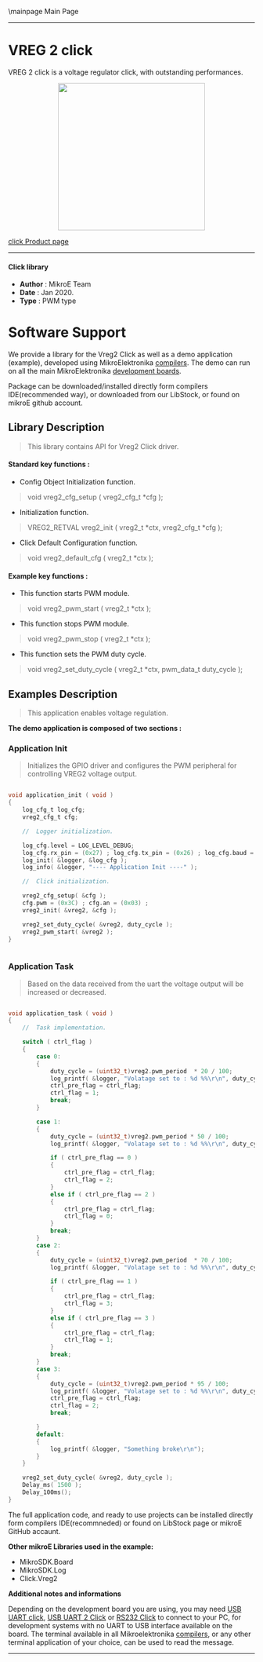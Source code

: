 \mainpage Main Page
 
---
# VREG 2 click

VREG 2 click is a voltage regulator click, with outstanding performances. 

<p align="center">
  <img src="https://download.mikroe.com/images/click_for_ide/vreg2_click.png" height=300px>
</p>

[click Product page](https://www.mikroe.com/vreg-2-click)

---


#### Click library 

- **Author**        : MikroE Team
- **Date**          : Jan 2020.
- **Type**          : PWM type


# Software Support

We provide a library for the Vreg2 Click 
as well as a demo application (example), developed using MikroElektronika 
[compilers](https://shop.mikroe.com/compilers). 
The demo can run on all the main MikroElektronika [development boards](https://shop.mikroe.com/development-boards).

Package can be downloaded/installed directly form compilers IDE(recommended way), or downloaded from our LibStock, or found on mikroE github account. 

## Library Description

> This library contains API for Vreg2 Click driver.

#### Standard key functions :

- Config Object Initialization function.
> void vreg2_cfg_setup ( vreg2_cfg_t *cfg ); 
 
- Initialization function.
> VREG2_RETVAL vreg2_init ( vreg2_t *ctx, vreg2_cfg_t *cfg );

- Click Default Configuration function.
> void vreg2_default_cfg ( vreg2_t *ctx );


#### Example key functions :

- This function starts PWM module.
> void vreg2_pwm_start ( vreg2_t *ctx );
 
- This function stops PWM module.
> void vreg2_pwm_stop ( vreg2_t *ctx );

- This function sets the PWM duty cycle.
> void vreg2_set_duty_cycle ( vreg2_t *ctx, pwm_data_t duty_cycle );

## Examples Description

> This application enables voltage regulation.

**The demo application is composed of two sections :**

### Application Init 

> Initializes the GPIO driver and configures the PWM 
> peripheral for controlling VREG2 voltage output.

```c

void application_init ( void )
{
    log_cfg_t log_cfg;
    vreg2_cfg_t cfg;

    //  Logger initialization.

    log_cfg.level = LOG_LEVEL_DEBUG;
    log_cfg.rx_pin = (0x27) ; log_cfg.tx_pin = (0x26) ; log_cfg.baud = 9600; log_cfg.level = LOG_LEVEL_DEBUG; ;
    log_init( &logger, &log_cfg );
    log_info( &logger, "---- Application Init ----" );

    //  Click initialization.

    vreg2_cfg_setup( &cfg );
    cfg.pwm = (0x3C) ; cfg.an = (0x03) ;
    vreg2_init( &vreg2, &cfg );

    vreg2_set_duty_cycle( &vreg2, duty_cycle );
    vreg2_pwm_start( &vreg2 );
}
  
```

### Application Task

> Based on the data received from the uart the voltage output will be increased or decreased.

```c

void application_task ( void )
{
    //  Task implementation.

    switch ( ctrl_flag )
    {
        case 0:
        {
            duty_cycle = (uint32_t)vreg2.pwm_period  * 20 / 100;
            log_printf( &logger, "Volatage set to : %d %%\r\n", duty_cycle );
            ctrl_pre_flag = ctrl_flag;
            ctrl_flag = 1;
            break;
        }

        case 1:
        {
            duty_cycle = (uint32_t)vreg2.pwm_period * 50 / 100;
            log_printf( &logger, "Volatage set to : %d %%\r\n", duty_cycle );

            if ( ctrl_pre_flag == 0 )
            {
                ctrl_pre_flag = ctrl_flag;
                ctrl_flag = 2;
            }
            else if ( ctrl_pre_flag == 2 )
            {
                ctrl_pre_flag = ctrl_flag;
                ctrl_flag = 0;
            }
            break;
        }
        case 2:
        {
            duty_cycle = (uint32_t)vreg2.pwm_period  * 70 / 100;
            log_printf( &logger, "Volatage set to : %d %%\r\n", duty_cycle );

            if ( ctrl_pre_flag == 1 )
            {
                ctrl_pre_flag = ctrl_flag;
                ctrl_flag = 3;
            }
            else if ( ctrl_pre_flag == 3 )
            {
                ctrl_pre_flag = ctrl_flag;
                ctrl_flag = 1;
            }
            break;
        }
        case 3:
        {
            duty_cycle = (uint32_t)vreg2.pwm_period * 95 / 100;
            log_printf( &logger, "Volatage set to : %d %%\r\n", duty_cycle );
            ctrl_pre_flag = ctrl_flag;
            ctrl_flag = 2;
            break;

        }
        default:
        {
            log_printf( &logger, "Something broke\r\n");
        }
    }

    vreg2_set_duty_cycle( &vreg2, duty_cycle );
    Delay_ms( 1500 );
    Delay_100ms();
} 

```

The full application code, and ready to use projects can be  installed directly form compilers IDE(recommneded) or found on LibStock page or mikroE GitHub accaunt.

**Other mikroE Libraries used in the example:** 

- MikroSDK.Board
- MikroSDK.Log
- Click.Vreg2

**Additional notes and informations**

Depending on the development board you are using, you may need 
[USB UART click](https://shop.mikroe.com/usb-uart-click), 
[USB UART 2 Click](https://shop.mikroe.com/usb-uart-2-click) or 
[RS232 Click](https://shop.mikroe.com/rs232-click) to connect to your PC, for 
development systems with no UART to USB interface available on the board. The 
terminal available in all Mikroelektronika 
[compilers](https://shop.mikroe.com/compilers), or any other terminal application 
of your choice, can be used to read the message.



---
